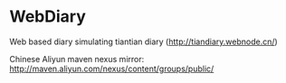 WebDiary
========

Web based diary simulating tiantian diary (http://tiandiary.webnode.cn/)

Chinese Aliyun maven nexus mirror:
http://maven.aliyun.com/nexus/content/groups/public/